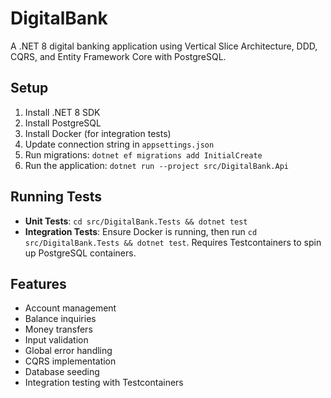 # DigitalBank
A .NET 8 digital banking application using Vertical Slice Architecture, DDD, CQRS, and Entity Framework Core with PostgreSQL.

## Setup
1. Install .NET 8 SDK
2. Install PostgreSQL
3. Install Docker (for integration tests)
4. Update connection string in `appsettings.json`
5. Run migrations: `dotnet ef migrations add InitialCreate`
6. Run the application: `dotnet run --project src/DigitalBank.Api`

## Running Tests
- **Unit Tests**: `cd src/DigitalBank.Tests && dotnet test`
- **Integration Tests**: Ensure Docker is running, then run `cd src/DigitalBank.Tests && dotnet test`. Requires Testcontainers to spin up PostgreSQL containers.

## Features
- Account management
- Balance inquiries
- Money transfers
- Input validation
- Global error handling
- CQRS implementation
- Database seeding
- Integration testing with Testcontainers